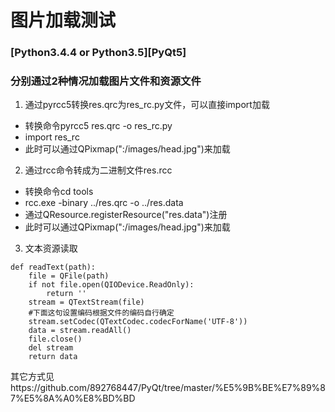 # 图片加载测试

### [Python3.4.4 or Python3.5][PyQt5]

### 分别通过2种情况加载图片文件和资源文件

1. 通过pyrcc5转换res.qrc为res_rc.py文件，可以直接import加载
 - 转换命令pyrcc5 res.qrc -o res_rc.py
 - import res_rc
 - 此时可以通过QPixmap(":/images/head.jpg")来加载

2. 通过rcc命令转成为二进制文件res.rcc
 - 转换命令cd tools
 - rcc.exe -binary ../res.qrc -o ../res.data
 - 通过QResource.registerResource("res.data")注册
 - 此时可以通过QPixmap(":/images/head.jpg")来加载

3. 文本资源读取

```
def readText(path):
    file = QFile(path)
    if not file.open(QIODevice.ReadOnly):
        return ''
    stream = QTextStream(file)
    #下面这句设置编码根据文件的编码自行确定
    stream.setCodec(QTextCodec.codecForName('UTF-8'))
    data = stream.readAll()
    file.close()
    del stream
    return data
```

其它方式见https://github.com/892768447/PyQt/tree/master/%E5%9B%BE%E7%89%87%E5%8A%A0%E8%BD%BD